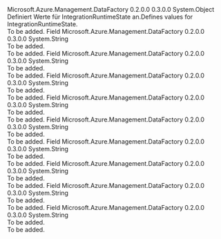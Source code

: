 <Type Name="IntegrationRuntimeState" FullName="Microsoft.Azure.Management.DataFactory.Models.IntegrationRuntimeState">
  <TypeSignature Language="C#" Value="public static class IntegrationRuntimeState" />
  <TypeSignature Language="ILAsm" Value=".class public auto ansi abstract sealed beforefieldinit IntegrationRuntimeState extends System.Object" />
  <TypeSignature Language="DocId" Value="T:Microsoft.Azure.Management.DataFactory.Models.IntegrationRuntimeState" />
  <TypeSignature Language="VB.NET" Value="Public Class IntegrationRuntimeState" />
  <TypeSignature Language="F#" Value="type IntegrationRuntimeState = class" />
  <AssemblyInfo>
    <AssemblyName>Microsoft.Azure.Management.DataFactory</AssemblyName>
    <AssemblyVersion>0.2.0.0</AssemblyVersion>
    <AssemblyVersion>0.3.0.0</AssemblyVersion>
  </AssemblyInfo>
  <Base>
    <BaseTypeName>System.Object</BaseTypeName>
  </Base>
  <Interfaces />
  <Docs>
    <summary>
            <span data-ttu-id="bb158-101">Definiert Werte für IntegrationRuntimeState an.</span><span class="sxs-lookup"><span data-stu-id="bb158-101">Defines values for IntegrationRuntimeState.</span></span>
            </summary>
    <remarks>To be added.</remarks>
  </Docs>
  <Members>
    <Member MemberName="Initial">
      <MemberSignature Language="C#" Value="public const string Initial;" />
      <MemberSignature Language="ILAsm" Value=".field public static literal string Initial" />
      <MemberSignature Language="DocId" Value="F:Microsoft.Azure.Management.DataFactory.Models.IntegrationRuntimeState.Initial" />
      <MemberSignature Language="VB.NET" Value="Public Const Initial As String " />
      <MemberSignature Language="F#" Value="val mutable Initial : string" Usage="Microsoft.Azure.Management.DataFactory.Models.IntegrationRuntimeState.Initial" />
      <MemberType>Field</MemberType>
      <AssemblyInfo>
        <AssemblyName>Microsoft.Azure.Management.DataFactory</AssemblyName>
        <AssemblyVersion>0.2.0.0</AssemblyVersion>
        <AssemblyVersion>0.3.0.0</AssemblyVersion>
      </AssemblyInfo>
      <ReturnValue>
        <ReturnType>System.String</ReturnType>
      </ReturnValue>
      <Docs>
        <summary>To be added.</summary>
        <remarks>To be added.</remarks>
      </Docs>
    </Member>
    <Member MemberName="Limited">
      <MemberSignature Language="C#" Value="public const string Limited;" />
      <MemberSignature Language="ILAsm" Value=".field public static literal string Limited" />
      <MemberSignature Language="DocId" Value="F:Microsoft.Azure.Management.DataFactory.Models.IntegrationRuntimeState.Limited" />
      <MemberSignature Language="VB.NET" Value="Public Const Limited As String " />
      <MemberSignature Language="F#" Value="val mutable Limited : string" Usage="Microsoft.Azure.Management.DataFactory.Models.IntegrationRuntimeState.Limited" />
      <MemberType>Field</MemberType>
      <AssemblyInfo>
        <AssemblyName>Microsoft.Azure.Management.DataFactory</AssemblyName>
        <AssemblyVersion>0.2.0.0</AssemblyVersion>
        <AssemblyVersion>0.3.0.0</AssemblyVersion>
      </AssemblyInfo>
      <ReturnValue>
        <ReturnType>System.String</ReturnType>
      </ReturnValue>
      <Docs>
        <summary>To be added.</summary>
        <remarks>To be added.</remarks>
      </Docs>
    </Member>
    <Member MemberName="NeedRegistration">
      <MemberSignature Language="C#" Value="public const string NeedRegistration;" />
      <MemberSignature Language="ILAsm" Value=".field public static literal string NeedRegistration" />
      <MemberSignature Language="DocId" Value="F:Microsoft.Azure.Management.DataFactory.Models.IntegrationRuntimeState.NeedRegistration" />
      <MemberSignature Language="VB.NET" Value="Public Const NeedRegistration As String " />
      <MemberSignature Language="F#" Value="val mutable NeedRegistration : string" Usage="Microsoft.Azure.Management.DataFactory.Models.IntegrationRuntimeState.NeedRegistration" />
      <MemberType>Field</MemberType>
      <AssemblyInfo>
        <AssemblyName>Microsoft.Azure.Management.DataFactory</AssemblyName>
        <AssemblyVersion>0.2.0.0</AssemblyVersion>
        <AssemblyVersion>0.3.0.0</AssemblyVersion>
      </AssemblyInfo>
      <ReturnValue>
        <ReturnType>System.String</ReturnType>
      </ReturnValue>
      <Docs>
        <summary>To be added.</summary>
        <remarks>To be added.</remarks>
      </Docs>
    </Member>
    <Member MemberName="Offline">
      <MemberSignature Language="C#" Value="public const string Offline;" />
      <MemberSignature Language="ILAsm" Value=".field public static literal string Offline" />
      <MemberSignature Language="DocId" Value="F:Microsoft.Azure.Management.DataFactory.Models.IntegrationRuntimeState.Offline" />
      <MemberSignature Language="VB.NET" Value="Public Const Offline As String " />
      <MemberSignature Language="F#" Value="val mutable Offline : string" Usage="Microsoft.Azure.Management.DataFactory.Models.IntegrationRuntimeState.Offline" />
      <MemberType>Field</MemberType>
      <AssemblyInfo>
        <AssemblyName>Microsoft.Azure.Management.DataFactory</AssemblyName>
        <AssemblyVersion>0.2.0.0</AssemblyVersion>
        <AssemblyVersion>0.3.0.0</AssemblyVersion>
      </AssemblyInfo>
      <ReturnValue>
        <ReturnType>System.String</ReturnType>
      </ReturnValue>
      <Docs>
        <summary>To be added.</summary>
        <remarks>To be added.</remarks>
      </Docs>
    </Member>
    <Member MemberName="Online">
      <MemberSignature Language="C#" Value="public const string Online;" />
      <MemberSignature Language="ILAsm" Value=".field public static literal string Online" />
      <MemberSignature Language="DocId" Value="F:Microsoft.Azure.Management.DataFactory.Models.IntegrationRuntimeState.Online" />
      <MemberSignature Language="VB.NET" Value="Public Const Online As String " />
      <MemberSignature Language="F#" Value="val mutable Online : string" Usage="Microsoft.Azure.Management.DataFactory.Models.IntegrationRuntimeState.Online" />
      <MemberType>Field</MemberType>
      <AssemblyInfo>
        <AssemblyName>Microsoft.Azure.Management.DataFactory</AssemblyName>
        <AssemblyVersion>0.2.0.0</AssemblyVersion>
        <AssemblyVersion>0.3.0.0</AssemblyVersion>
      </AssemblyInfo>
      <ReturnValue>
        <ReturnType>System.String</ReturnType>
      </ReturnValue>
      <Docs>
        <summary>To be added.</summary>
        <remarks>To be added.</remarks>
      </Docs>
    </Member>
    <Member MemberName="Started">
      <MemberSignature Language="C#" Value="public const string Started;" />
      <MemberSignature Language="ILAsm" Value=".field public static literal string Started" />
      <MemberSignature Language="DocId" Value="F:Microsoft.Azure.Management.DataFactory.Models.IntegrationRuntimeState.Started" />
      <MemberSignature Language="VB.NET" Value="Public Const Started As String " />
      <MemberSignature Language="F#" Value="val mutable Started : string" Usage="Microsoft.Azure.Management.DataFactory.Models.IntegrationRuntimeState.Started" />
      <MemberType>Field</MemberType>
      <AssemblyInfo>
        <AssemblyName>Microsoft.Azure.Management.DataFactory</AssemblyName>
        <AssemblyVersion>0.2.0.0</AssemblyVersion>
        <AssemblyVersion>0.3.0.0</AssemblyVersion>
      </AssemblyInfo>
      <ReturnValue>
        <ReturnType>System.String</ReturnType>
      </ReturnValue>
      <Docs>
        <summary>To be added.</summary>
        <remarks>To be added.</remarks>
      </Docs>
    </Member>
    <Member MemberName="Starting">
      <MemberSignature Language="C#" Value="public const string Starting;" />
      <MemberSignature Language="ILAsm" Value=".field public static literal string Starting" />
      <MemberSignature Language="DocId" Value="F:Microsoft.Azure.Management.DataFactory.Models.IntegrationRuntimeState.Starting" />
      <MemberSignature Language="VB.NET" Value="Public Const Starting As String " />
      <MemberSignature Language="F#" Value="val mutable Starting : string" Usage="Microsoft.Azure.Management.DataFactory.Models.IntegrationRuntimeState.Starting" />
      <MemberType>Field</MemberType>
      <AssemblyInfo>
        <AssemblyName>Microsoft.Azure.Management.DataFactory</AssemblyName>
        <AssemblyVersion>0.2.0.0</AssemblyVersion>
        <AssemblyVersion>0.3.0.0</AssemblyVersion>
      </AssemblyInfo>
      <ReturnValue>
        <ReturnType>System.String</ReturnType>
      </ReturnValue>
      <Docs>
        <summary>To be added.</summary>
        <remarks>To be added.</remarks>
      </Docs>
    </Member>
    <Member MemberName="Stopped">
      <MemberSignature Language="C#" Value="public const string Stopped;" />
      <MemberSignature Language="ILAsm" Value=".field public static literal string Stopped" />
      <MemberSignature Language="DocId" Value="F:Microsoft.Azure.Management.DataFactory.Models.IntegrationRuntimeState.Stopped" />
      <MemberSignature Language="VB.NET" Value="Public Const Stopped As String " />
      <MemberSignature Language="F#" Value="val mutable Stopped : string" Usage="Microsoft.Azure.Management.DataFactory.Models.IntegrationRuntimeState.Stopped" />
      <MemberType>Field</MemberType>
      <AssemblyInfo>
        <AssemblyName>Microsoft.Azure.Management.DataFactory</AssemblyName>
        <AssemblyVersion>0.2.0.0</AssemblyVersion>
        <AssemblyVersion>0.3.0.0</AssemblyVersion>
      </AssemblyInfo>
      <ReturnValue>
        <ReturnType>System.String</ReturnType>
      </ReturnValue>
      <Docs>
        <summary>To be added.</summary>
        <remarks>To be added.</remarks>
      </Docs>
    </Member>
    <Member MemberName="Stopping">
      <MemberSignature Language="C#" Value="public const string Stopping;" />
      <MemberSignature Language="ILAsm" Value=".field public static literal string Stopping" />
      <MemberSignature Language="DocId" Value="F:Microsoft.Azure.Management.DataFactory.Models.IntegrationRuntimeState.Stopping" />
      <MemberSignature Language="VB.NET" Value="Public Const Stopping As String " />
      <MemberSignature Language="F#" Value="val mutable Stopping : string" Usage="Microsoft.Azure.Management.DataFactory.Models.IntegrationRuntimeState.Stopping" />
      <MemberType>Field</MemberType>
      <AssemblyInfo>
        <AssemblyName>Microsoft.Azure.Management.DataFactory</AssemblyName>
        <AssemblyVersion>0.2.0.0</AssemblyVersion>
        <AssemblyVersion>0.3.0.0</AssemblyVersion>
      </AssemblyInfo>
      <ReturnValue>
        <ReturnType>System.String</ReturnType>
      </ReturnValue>
      <Docs>
        <summary>To be added.</summary>
        <remarks>To be added.</remarks>
      </Docs>
    </Member>
  </Members>
</Type>